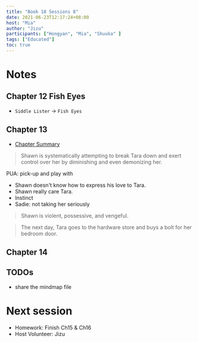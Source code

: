 ```yaml
---
title: "Book 18 Sessions 8"
date: 2021-06-23T12:17:24+08:00
host: "Mia"
author: "Jizu"
participants: ["Hongyan", "Mia", "Shuuka" ]
tags: ["Educated"]
toc: true
---
```


# Notes

## Chapter 12 Fish Eyes
- `Siddle Lister` -> `Fish Eyes`

## Chapter 13
- [Chapter Summary](https://www.litcharts.com/lit/educated/chapter-13-silence-in-the-churches)

> Shawn is systematically attempting to break Tara down and exert control over her by diminishing and even demonizing her.

PUA: pick-up and play with 

- Shawn doesn't know how to express his love to Tara.
- Shawn really care Tara.
- Instinct
- Sadie: not taking her seriously

> Shawn is violent, possessive, and vengeful.

> The next day, Tara goes to the hardware store and buys a bolt for her bedroom door. 

## Chapter 14

## TODOs
- share the mindmap file

# Next session

- Homework: Finish Ch15 & Ch16
- Host Volunteer: Jizu 
